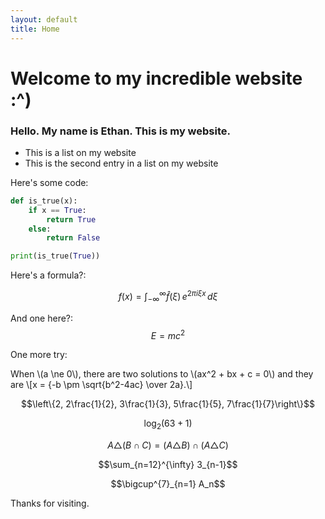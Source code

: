 ```yaml
---
layout: default
title: Home
---
```

# Welcome to my incredible website :^)

### Hello. My name is Ethan. This is my website.

- This is a list on my website
- This is the second entry in a list on my website

Here's some code:
```py
def is_true(x):
	if x == True:
		return True
	else:
		return False

print(is_true(True))
```

Here's a formula?:

$$f(x) = \int_{-\infty}^\infty \hat f(\xi)\,e^{2 \pi i \xi x} \,d\xi$$

And one here?:  
$$E=mc^2$$

One more try:

<p>
  When \(a \ne 0\), there are two solutions to \(ax^2 + bx + c = 0\) and they are
  \[x = {-b \pm \sqrt{b^2-4ac} \over 2a}.\]
</p>

$$\left\{2, 2\frac{1}{2}, 3\frac{1}{3}, 5\frac{1}{5}, 7\frac{1}{7}\right\}$$

$$\log_{2}(63+1)$$

$$A \triangle (B \cap C) = (A \triangle B) \cap (A \triangle C)$$

$$\sum_{n=12}^{\infty} 3_{n-1}$$

$$\bigcup^{7}_{n=1} A_n$$

Thanks for visiting.